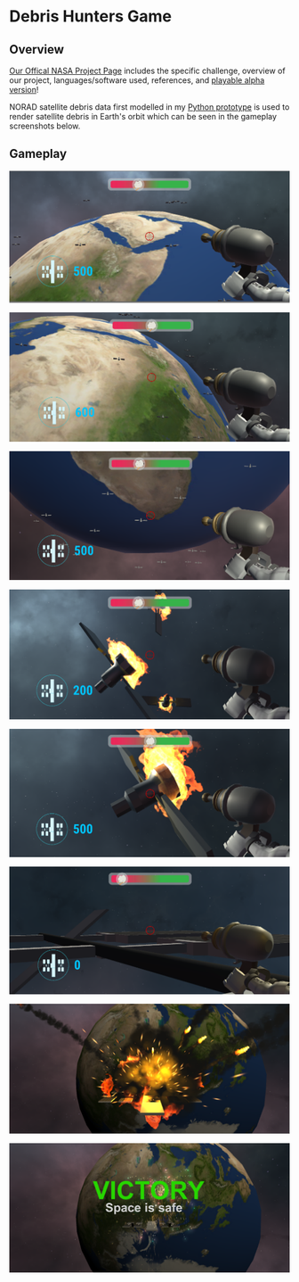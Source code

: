 # Debris Hunters Game
## Overview
[Our Offical NASA Project Page](https://2019.spaceappschallenge.org/challenges/stars/orbital-scrap-metal-the-video-game/teams/the-debris-hunters/project) includes the specific challenge, overview of our project, languages/software used, references, and [playable alpha version](https://www.debrishunters.co/)!

NORAD satellite debris data first modelled in my [Python prototype](https://github.com/robertnester/space-debris-sim) is used to render satellite debris in Earth's orbit which can be seen in the gameplay screenshots below.

## Gameplay
![Screenshot 1](screenshots/SC1.png)

![Screenshot 2](screenshots/SC2.png)

![Screenshot 3](screenshots/SC3.png)

![Screenshot 4](screenshots/SC4.png)

![Screenshot 5](screenshots/SC5.png)

![Screenshot 6](screenshots/SC6.png)

![Screenshot 7](screenshots/SC7.png)

![Screenshot 8](screenshots/SC8.png)

